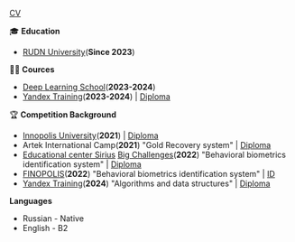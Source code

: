 [CV](https://drive.google.com/file/d/1-k6JT8XZ6g7We4xVD8CrIjGejdnLxA24/view?usp=sharing)

🎓 **Education**
- [RUDN University](https://www.rudn.ru/)(**Since 2023**)

👨‍🏫 **Cources**  
- [Deep Learning School](https://dls.samcs.ru/)(**2023-2024**)
- [Yandex Training](https://yandex.ru/yaintern/training/algorithm-training)(**2023-2024**) | [Diploma](https://drive.google.com/file/d/13xG5hmGJ1Maf2879NL6ZfiIulLt5-XJX/view?usp=sharing)


🏆 **Competition Background**  
- [Innopolis University](https://innopolis.university/?ysclid=mh814ibywx972086197)(**2021**) | [Diploma]()
- Artek International Camp(**2021**) "Gold Recovery system" | [Diploma](https://drive.google.com/file/d/1SqAYXtGC2UXknAwIdo1cJ709nhxJDda0/view?usp=sharing)
- [Educational center Sirius](https://sochisirius.ru/) [Big Challenges](https://bigchallenges.ru/biometry)(**2022**) "Behavioral biometrics identification system" | [Diploma](https://drive.google.com/file/d/1k6ddyQTVugknr7zhC_e_cRn2goerv6tI/view?usp=sharing)
- [FINOPOLIS](https://finopolis.ru/)(**2022**) "Behavioral biometrics identification system" | [ID](https://drive.google.com/file/d/1JVaQJ5gG5emKUk-6bnMY75NCv-B3q-k9/view?usp=sharing)
- [Yandex Training](https://yandex.ru/yaintern/training/algorithm-training)(**2024**) "Algorithms and data structures" | [Diploma](https://drive.google.com/file/d/13xG5hmGJ1Maf2879NL6ZfiIulLt5-XJX/view?usp=sharing)

**Languages**
- Russian - Native
- English - B2



<!--
**gaus2005eulerovich/gaus2005eulerovich** is a ✨ _special_ ✨ repository because its `README.md` (this file) appears on your GitHub profile.

Here are some ideas to get you started:

- 🔭 I’m currently working on ...
- 🌱 I’m currently learning ...
- 👯 I’m looking to collaborate on ...
- 🤔 I’m looking for help with ...
- 💬 Ask me about ...
- 📫 How to reach me: ...
- 😄 Pronouns: ...
- ⚡ Fun fact: ...
-->
